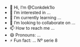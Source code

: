 - 👋 Hi, I’m @Conkdek1lo
- 👀 I’m interested in ...
- 🌱 I’m currently learning ...
- 💞️ I’m looking to collaborate on ...
- 📫 How to reach me ...
- 😄 Pronouns: ...
- ⚡ Fun fact: ...
Nº serie 8
<!---
Conkdek1lo/Conkdek1lo is a ✨ special ✨ repository because its `README.md` (this file) appears on your GitHub profile.
You can click the Preview link to take a look at your changes.
--->
